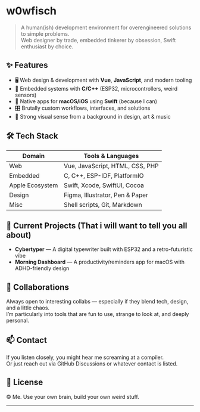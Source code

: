 # w0wfisch

> A human(ish) development environment for overengineered solutions to simple problems.  
> Web designer by trade, embedded tinkerer by obsession, Swift enthusiast by choice.
> 
## ✨ Features

- 🖥 Web design & development with **Vue**, **JavaScript**, and modern tooling  
- 🔌 Embedded systems with **C/C++** (ESP32, microcontrollers, weird sensors)  
- 🍎 Native apps for **macOS/iOS** using **Swift** (because I can)  
- 🎛 Brutally custom workflows, interfaces, and solutions  
- 🎨 Strong visual sense from a background in design, art & music

## 🛠 Tech Stack

| Domain          | Tools & Languages                          |
|------------------|--------------------------------------------|
| Web              | Vue, JavaScript, HTML, CSS, PHP            |
| Embedded         | C, C++, ESP-IDF, PlatformIO                |
| Apple Ecosystem  | Swift, Xcode, SwiftUI, Cocoa               |
| Design           | Figma, Illustrator, Pen & Paper            |
| Misc             | Shell scripts, Git, Markdown               |

## 🧪 Current Projects (That i will want to tell you all about)

- **Cybertyper** — A digital typewriter built with ESP32 and a retro-futuristic vibe  
- **Morning Dashboard** — A productivity/reminders app for macOS with ADHD-friendly design

## 🤝 Collaborations

Always open to interesting collabs — especially if they blend tech, design, and a little chaos.  
I’m particularly into tools that are fun to use, strange to look at, and deeply personal.

## 📫 Contact

If you listen closely, you might hear me screaming at a compiler.  
Or just reach out via GitHub Discussions or whatever contact is listed.

## 🪪 License

© Me. Use your own brain, build your own weird stuff.

---

<!---
w0wfisch/w0wfisch is a ✨ special ✨ repository because its `README.md` (this file) appears on your GitHub profile.
You can click the Preview link to take a look at your changes.
--->
